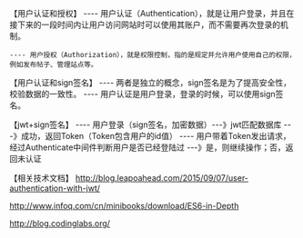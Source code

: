 【用户认证和授权】
	---- 用户认证（Authentication），就是让用户登录，并且在接下来的一段时间内让用户访问网站时可以使用其账户，而不需要再次登录的机制。

	---- 用户授权（Authorization），就是权限控制，指的是规定并允许用户使用自己的权限，例如发布帖子、管理站点等。

【用户认证和sign签名】
	---- 两者是独立的概念，sign签名是为了提高安全性，校验数据的一致性。
	---- 用户认证是用户登录，登录的时候，可以使用sign签名。

【jwt+sign签名】
	---- 用户登录（sign签名，加密数据）---》jwt匹配数据库  ---》成功，返回Token（Token包含用户的id值） 
	---- 用户带着Token发出请求，经过Authenticate中间件判断用户是否已经登陆过 ---》是，则继续操作；否，返回未认证


【相关技术文档】
http://blog.leapoahead.com/2015/09/07/user-authentication-with-jwt/

http://www.infoq.com/cn/minibooks/download/ES6-in-Depth


http://blog.codinglabs.org/